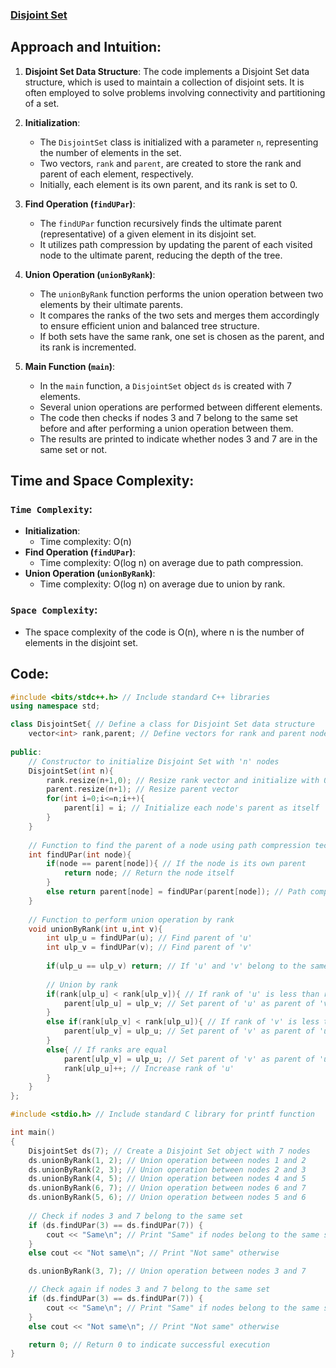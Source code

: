 ### [Disjoint Set](https://takeuforward.org/data-structure/disjoint-set-union-by-rank-union-by-size-path-compression-g-46/)

## Approach and Intuition:

1. **Disjoint Set Data Structure**: The code implements a Disjoint Set data structure, which is used to maintain a collection of disjoint sets. It is often employed to solve problems involving connectivity and partitioning of a set.

2. **Initialization**: 
   - The `DisjointSet` class is initialized with a parameter `n`, representing the number of elements in the set.
   - Two vectors, `rank` and `parent`, are created to store the rank and parent of each element, respectively. 
   - Initially, each element is its own parent, and its rank is set to 0.

3. **Find Operation (`findUPar`)**: 
   - The `findUPar` function recursively finds the ultimate parent (representative) of a given element in its disjoint set.
   - It utilizes path compression by updating the parent of each visited node to the ultimate parent, reducing the depth of the tree.

4. **Union Operation (`unionByRank`)**:
   - The `unionByRank` function performs the union operation between two elements by their ultimate parents.
   - It compares the ranks of the two sets and merges them accordingly to ensure efficient union and balanced tree structure.
   - If both sets have the same rank, one set is chosen as the parent, and its rank is incremented.

5. **Main Function (`main`)**:
   - In the `main` function, a `DisjointSet` object `ds` is created with 7 elements.
   - Several union operations are performed between different elements.
   - The code then checks if nodes 3 and 7 belong to the same set before and after performing a union operation between them.
   - The results are printed to indicate whether nodes 3 and 7 are in the same set or not.

## Time and Space Complexity:
### `Time Complexity`:
- **Initialization**: 
  - Time complexity: O(n)
- **Find Operation (`findUPar`)**:
  - Time complexity: O(log n) on average due to path compression.
- **Union Operation (`unionByRank`)**:
  - Time complexity: O(log n) on average due to union by rank.
  
### `Space Complexity`:
- The space complexity of the code is O(n), where n is the number of elements in the disjoint set.

## Code:
```cpp
#include <bits/stdc++.h> // Include standard C++ libraries
using namespace std;

class DisjointSet{ // Define a class for Disjoint Set data structure
    vector<int> rank,parent; // Define vectors for rank and parent nodes
    
public:
    // Constructor to initialize Disjoint Set with 'n' nodes
    DisjointSet(int n){
        rank.resize(n+1,0); // Resize rank vector and initialize with 0
        parent.resize(n+1); // Resize parent vector
        for(int i=0;i<=n;i++){
            parent[i] = i; // Initialize each node's parent as itself
        }
    }
    
    // Function to find the parent of a node using path compression technique
    int findUPar(int node){
        if(node == parent[node]){ // If the node is its own parent
            return node; // Return the node itself
        }
        else return parent[node] = findUPar(parent[node]); // Path compression by updating parent
    }
    
    // Function to perform union operation by rank
    void unionByRank(int u,int v){
        int ulp_u = findUPar(u); // Find parent of 'u'
        int ulp_v = findUPar(v); // Find parent of 'v'
        
        if(ulp_u == ulp_v) return; // If 'u' and 'v' belong to the same set
        
        // Union by rank
        if(rank[ulp_u] < rank[ulp_v]){ // If rank of 'u' is less than rank of 'v'
            parent[ulp_u] = ulp_v; // Set parent of 'u' as parent of 'v'
        }
        else if(rank[ulp_v] < rank[ulp_u]){ // If rank of 'v' is less than rank of 'u'
            parent[ulp_v] = ulp_u; // Set parent of 'v' as parent of 'u'
        }
        else{ // If ranks are equal
            parent[ulp_v] = ulp_u; // Set parent of 'v' as parent of 'u'
            rank[ulp_u]++; // Increase rank of 'u'
        }
    }
};

#include <stdio.h> // Include standard C library for printf function

int main()
{
    DisjointSet ds(7); // Create a Disjoint Set object with 7 nodes
    ds.unionByRank(1, 2); // Union operation between nodes 1 and 2
    ds.unionByRank(2, 3); // Union operation between nodes 2 and 3
    ds.unionByRank(4, 5); // Union operation between nodes 4 and 5
    ds.unionByRank(6, 7); // Union operation between nodes 6 and 7
    ds.unionByRank(5, 6); // Union operation between nodes 5 and 6
    
    // Check if nodes 3 and 7 belong to the same set
    if (ds.findUPar(3) == ds.findUPar(7)) {
        cout << "Same\n"; // Print "Same" if nodes belong to the same set
    }
    else cout << "Not same\n"; // Print "Not same" otherwise

    ds.unionByRank(3, 7); // Union operation between nodes 3 and 7

    // Check again if nodes 3 and 7 belong to the same set
    if (ds.findUPar(3) == ds.findUPar(7)) {
        cout << "Same\n"; // Print "Same" if nodes belong to the same set
    }
    else cout << "Not same\n"; // Print "Not same" otherwise

    return 0; // Return 0 to indicate successful execution
}

```
